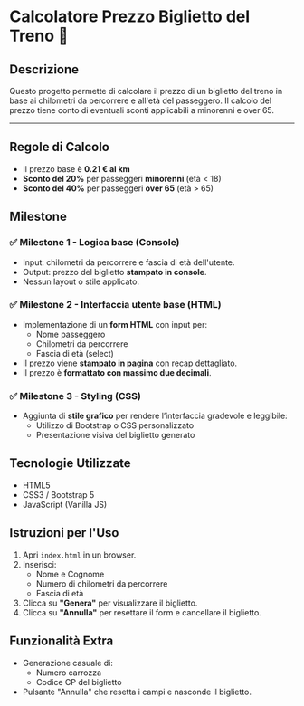 # Calcolatore Prezzo Biglietto del Treno 🚆

## Descrizione
Questo progetto permette di calcolare il prezzo di un biglietto del treno in base ai chilometri da percorrere e all'età del passeggero. Il calcolo del prezzo tiene conto di eventuali sconti applicabili a minorenni e over 65.

---

## Regole di Calcolo

- Il prezzo base è **0.21 € al km**
- **Sconto del 20%** per passeggeri **minorenni** (età < 18)
- **Sconto del 40%** per passeggeri **over 65** (età > 65)


## Milestone

### ✅ Milestone 1 - Logica base (Console)
- Input: chilometri da percorrere e fascia di età dell'utente.
- Output: prezzo del biglietto **stampato in console**.
- Nessun layout o stile applicato.

### ✅ Milestone 2 - Interfaccia utente base (HTML)
- Implementazione di un **form HTML** con input per:
  - Nome passeggero
  - Chilometri da percorrere
  - Fascia di età (select)
- Il prezzo viene **stampato in pagina** con recap dettagliato.
- Il prezzo è **formattato con massimo due decimali**.

### ✅ Milestone 3 - Styling (CSS)
- Aggiunta di **stile grafico** per rendere l’interfaccia gradevole e leggibile:
  - Utilizzo di Bootstrap o CSS personalizzato
  - Presentazione visiva del biglietto generato


## Tecnologie Utilizzate

- HTML5
- CSS3 / Bootstrap 5
- JavaScript (Vanilla JS)


## Istruzioni per l'Uso

1. Apri `index.html` in un browser.
2. Inserisci:
   - Nome e Cognome
   - Numero di chilometri da percorrere
   - Fascia di età
3. Clicca su **"Genera"** per visualizzare il biglietto.
4. Clicca su **"Annulla"** per resettare il form e cancellare il biglietto.


## Funzionalità Extra

- Generazione casuale di:
  - Numero carrozza
  - Codice CP del biglietto
- Pulsante "Annulla" che resetta i campi e nasconde il biglietto.



